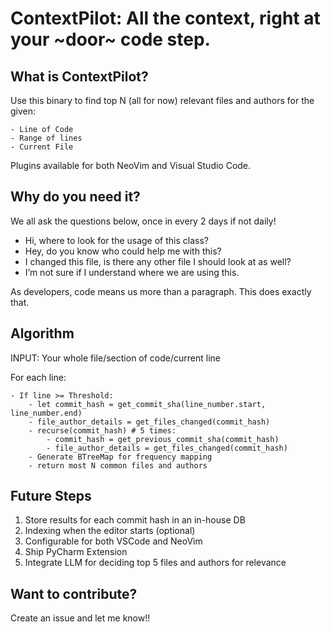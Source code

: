 # ContextPilot: All the context, right at your ~door~ code step.

## What is ContextPilot?

Use this binary to find top N (all for now) relevant files and authors for the given:

    - Line of Code
    - Range of lines
    - Current File

Plugins available for both NeoVim and Visual Studio Code.

## Why do you need it?

We all ask the questions below, once in every 2 days if not daily!

- Hi, where to look for the usage of this class?
- Hey, do you know who could help me with this?
- I changed this file, is there any other file I should look at as well?
- I’m not sure if I understand where we are using this.

As developers, code means us more than a paragraph. This does exactly that.

## Algorithm

INPUT: Your whole file/section of code/current line

For each line:

    - If line >= Threshold:
        - let commit_hash = get_commit_sha(line_number.start, line_number.end)
        - file_author_details = get_files_changed(commit_hash)
        - recurse(commit_hash) # 5 times:
            - commit_hash = get_previous_commit_sha(commit_hash)
            - file_author_details = get_files_changed(commit_hash)
        - Generate BTreeMap for frequency mapping
        - return most N common files and authors

## Future Steps

1. Store results for each commit hash in an in-house DB
2. Indexing when the editor starts (optional)
3. Configurable for both VSCode and NeoVim
4. Ship PyCharm Extension
5. Integrate LLM for deciding top 5 files and authors for relevance


## Want to contribute?

Create an issue and let me know!!
